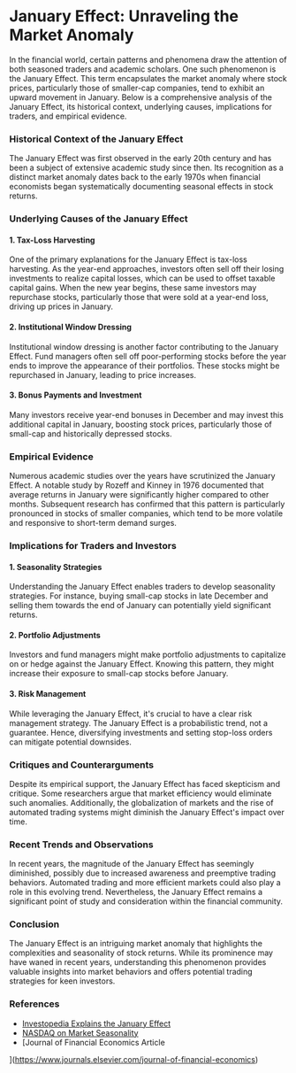 # **January Effect: Unraveling the Market Anomaly**

In the financial world, certain patterns and phenomena draw the attention of both seasoned traders and academic scholars. One such phenomenon is the January Effect. This term encapsulates the market anomaly where stock prices, particularly those of smaller-cap companies, tend to exhibit an upward movement in January. Below is a comprehensive analysis of the January Effect, its historical context, underlying causes, implications for traders, and empirical evidence.

### Historical Context of the January Effect

The January Effect was first observed in the early 20th century and has been a subject of extensive academic study since then. Its recognition as a distinct market anomaly dates back to the early 1970s when financial economists began systematically documenting seasonal effects in stock returns.

### Underlying Causes of the January Effect

#### 1. Tax-Loss Harvesting
One of the primary explanations for the January Effect is tax-loss harvesting. As the year-end approaches, investors often sell off their losing investments to realize capital losses, which can be used to offset taxable capital gains. When the new year begins, these same investors may repurchase stocks, particularly those that were sold at a year-end loss, driving up prices in January.

#### 2. Institutional Window Dressing
Institutional window dressing is another factor contributing to the January Effect. Fund managers often sell off poor-performing stocks before the year ends to improve the appearance of their portfolios. These stocks might be repurchased in January, leading to price increases.

#### 3. Bonus Payments and Investment
Many investors receive year-end bonuses in December and may invest this additional capital in January, boosting stock prices, particularly those of small-cap and historically depressed stocks.

### Empirical Evidence

Numerous academic studies over the years have scrutinized the January Effect. A notable study by Rozeff and Kinney in 1976 documented that average returns in January were significantly higher compared to other months. Subsequent research has confirmed that this pattern is particularly pronounced in stocks of smaller companies, which tend to be more volatile and responsive to short-term demand surges.

### Implications for Traders and Investors

#### 1. Seasonality Strategies
Understanding the January Effect enables traders to develop seasonality strategies. For instance, buying small-cap stocks in late December and selling them towards the end of January can potentially yield significant returns.

#### 2. Portfolio Adjustments
Investors and fund managers might make portfolio adjustments to capitalize on or hedge against the January Effect. Knowing this pattern, they might increase their exposure to small-cap stocks before January.

#### 3. Risk Management
While leveraging the January Effect, it's crucial to have a clear risk management strategy. The January Effect is a probabilistic trend, not a guarantee. Hence, diversifying investments and setting stop-loss orders can mitigate potential downsides.

### Critiques and Counterarguments

Despite its empirical support, the January Effect has faced skepticism and critique. Some researchers argue that market efficiency would eliminate such anomalies. Additionally, the globalization of markets and the rise of automated trading systems might diminish the January Effect's impact over time.

### Recent Trends and Observations

In recent years, the magnitude of the January Effect has seemingly diminished, possibly due to increased awareness and preemptive trading behaviors. Automated trading and more efficient markets could also play a role in this evolving trend. Nevertheless, the January Effect remains a significant point of study and consideration within the financial community.

### Conclusion

The January Effect is an intriguing market anomaly that highlights the complexities and seasonality of stock returns. While its prominence may have waned in recent years, understanding this phenomenon provides valuable insights into market behaviors and offers potential trading strategies for keen investors. 

### References

- [Investopedia Explains the January Effect](https://www.investopedia.com/terms/j/januaryeffect.asp)
- [NASDAQ on Market Seasonality](https://www.nasdaq.com/)
- [Journal of Financial Economics Article

](https://www.journals.elsevier.com/journal-of-financial-economics)
